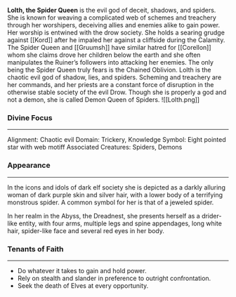 **Lolth, the Spider Queen** is the evil god of deceit, shadows, and spiders. She is known for weaving a complicated web of schemes and treachery through her worshipers, deceiving allies and enemies alike to gain power. Her worship is entwined with the drow society. She holds a searing grudge against [[Kord]] after he impaled her against a cliffside during the Calamity. The Spider Queen and [[Gruumsh]] have similar hatred for [[Corellon]] whom she claims drove her children below the earth and she often manipulates the Ruiner’s followers into attacking her enemies. The only being the Spider Queen truly fears is the Chained Oblivion. Lolth is the chaotic evil god of shadow, lies, and spiders. Scheming and treachery are her commands, and her priests are a constant force of disruption in the otherwise stable society of the evil Drow. Though she is properly a god and not a demon, she is called Demon Queen of Spiders.
![[Lolth.png]]
### Divine Focus
---
Alignment: Chaotic evil
Domain: Trickery, Knowledge
Symbol: Eight pointed star with web motiff
Associated Creatures: Spiders, Demons
### Appearance
------
In the icons and idols of dark elf society she is depicted as a darkly alluring woman of dark purple skin and silver hair, with a lower body of a terrifying monstrous spider. A common symbol for her is that of a jeweled spider.

In her realm in the Abyss, the Dreadnest, she presents herself as a drider-like entity, with four arms, multiple legs and spine appendages, long white hair, spider-like face and several red eyes in her body.
### Tenants of Faith
---
- Do whatever it takes to gain and hold power.
- Rely on stealth and slander in preference to outright confrontation.
- Seek the death of Elves at every opportunity.